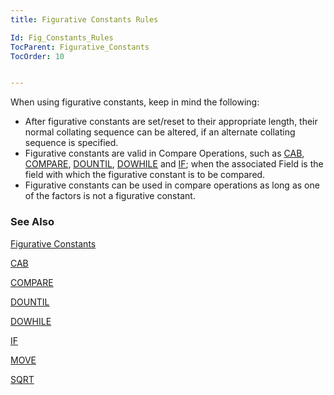 ```yaml
---
title: Figurative Constants Rules

Id: Fig_Constants_Rules
TocParent: Figurative_Constants
TocOrder: 10


---
```


When using figurative constants, keep in mind the following:

- After figurative constants are set/reset to their appropriate length, their normal collating sequence can be altered, if an alternate collating sequence is specified.
- Figurative constants are valid in Compare Operations, such as [CAB](CAB.html), [COMPARE](COMPARE.html), [DOUNTIL](DOUNTIL.html), [DOWHILE](DOWHILE.html) and [IF](IF.html); when the associated Field is the field with which the figurative constant is to be compared.
- Figurative constants can be used in compare operations as long as one of the factors is not a figurative constant.



### See Also

[Figurative Constants](aerLrfFigConstantsMain.html)

[CAB](CAB.html)

[COMPARE](COMPARE.html)

[DOUNTIL](DOUNTIL.html)

[DOWHILE](DOWHILE.html)

[IF](IF.html)

[MOVE](MOVE.html)

[SQRT](SQRT.html)


